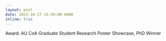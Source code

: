 ```yaml
---
layout: post
date: 2023-10-27 15:59:00-0400
inline: true
---
```


Award: AU CoA Graduate Student Research Poster Showcase, PhD Winner
